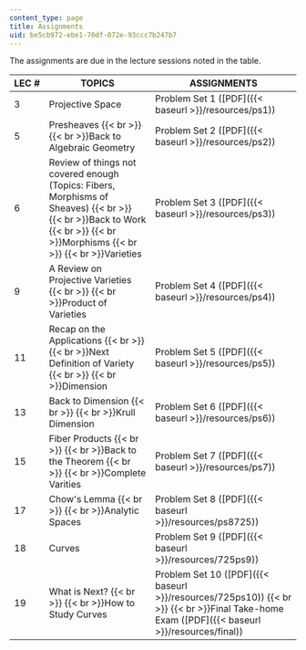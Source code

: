 ```yaml
---
content_type: page
title: Assignments
uid: be5cb972-ebe1-70df-072e-93ccc7b247b7
---
```


The assignments are due in the lecture sessions noted in the table.

| LEC # | TOPICS | ASSIGNMENTS |
| --- | --- | --- |
| 3 | Projective Space | Problem Set 1 ([PDF]({{< baseurl >}}/resources/ps1)) |
| 5 | Presheaves  {{< br >}}  {{< br >}}Back to Algebraic Geometry | Problem Set 2 ([PDF]({{< baseurl >}}/resources/ps2)) |
| 6 | Review of things not covered enough (Topics: Fibers, Morphisms of Sheaves)  {{< br >}}  {{< br >}}Back to Work  {{< br >}}  {{< br >}}Morphisms  {{< br >}}  {{< br >}}Varieties | Problem Set 3 ([PDF]({{< baseurl >}}/resources/ps3)) |
| 9 | A Review on Projective Varieties  {{< br >}}  {{< br >}}Product of Varieties | Problem Set 4 ([PDF]({{< baseurl >}}/resources/ps4)) |
| 11 | Recap on the Applications  {{< br >}}  {{< br >}}Next Definition of Variety  {{< br >}}  {{< br >}}Dimension | Problem Set 5 ([PDF]({{< baseurl >}}/resources/ps5)) |
| 13 | Back to Dimension  {{< br >}}  {{< br >}}Krull Dimension | Problem Set 6 ([PDF]({{< baseurl >}}/resources/ps6)) |
| 15 | Fiber Products  {{< br >}}  {{< br >}}Back to the Theorem  {{< br >}}  {{< br >}}Complete Varities | Problem Set 7 ([PDF]({{< baseurl >}}/resources/ps7)) |
| 17 | Chow's Lemma  {{< br >}}  {{< br >}}Analytic Spaces | Problem Set 8 ([PDF]({{< baseurl >}}/resources/ps8725)) |
| 18 | Curves | Problem Set 9 ([PDF]({{< baseurl >}}/resources/725ps9)) |
| 19 | What is Next?  {{< br >}}  {{< br >}}How to Study Curves | Problem Set 10 ([PDF]({{< baseurl >}}/resources/725ps10))  {{< br >}}  {{< br >}}Final Take-home Exam ([PDF]({{< baseurl >}}/resources/final))